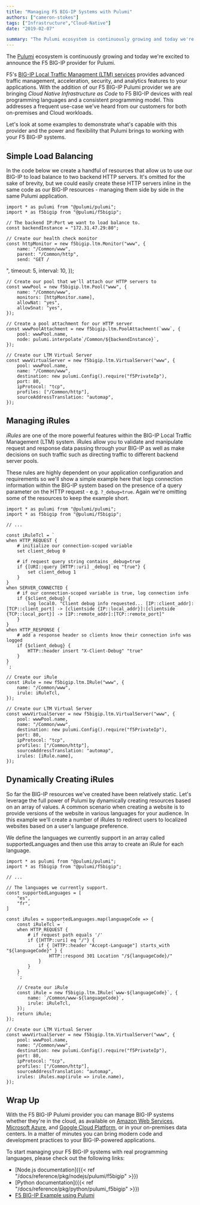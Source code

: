 ```yaml
---
title: "Managing F5 BIG-IP Systems with Pulumi"
authors: ["cameron-stokes"]
tags: ["Infrastructure","Cloud-Native"]
date: "2019-02-07"

summary: "The Pulumi ecosystem is continuously growing and today we're excited to announce the F5 BIG-IP Pulumi provider."
---
```



The [Pulumi](/) ecosystem is continuously growing
and today we're excited to announce the F5 BIG-IP provider for Pulumi.

F5's [BIG-IP Local Traffic Managment (LTM) services](https://www.f5.com/products/big-ip-services/local-traffic-manager)
provides advanced traffic management, acceleration, security, and
analytics features to your applications. With the addition of our F5
BIG-IP Pulumi provider we are bringing *Cloud Native Infrastructure as
Code* to F5 BIG-IP devices with real programming languages and a
consistent programming model. This addresses a frequent use-case we've
heard from our customers for both on-premises and Cloud workloads.

Let's look at some examples to demonstrate what's capable with this
provider and the power and flexibility that Pulumi brings to working
with your F5 BIG-IP systems.

## Simple Load Balancing

In the code below we create a handful of resources that allow us to use
our BIG-IP to load balance to two backend HTTP servers. It's omitted for
the sake of brevity, but we could easily create these HTTP servers
inline in the same code as our BIG-IP resources - managing them side by
side in the same Pulumi application.

    import * as pulumi from "@pulumi/pulumi";
    import * as f5bigip from "@pulumi/f5bigip";

    // The backend IP:Port we want to load balance to.
    const backendInstance = "172.31.47.29:80";

    // Create our health check monitor
    const httpMonitor = new f5bigip.ltm.Monitor("www", {
        name: "/Common/www",
        parent: "/Common/http",
        send: "GET /
",
        timeout: 5,
        interval: 10,
    });

    // Create our pool that we'll attach our HTTP servers to
    const wwwPool = new f5bigip.ltm.Pool("www", {
        name: "/Common/www",
        monitors: [httpMonitor.name],
        allowNat: "yes",
        allowSnat: "yes",
    });

    // Create a pool attachment for our HTTP server
    const wwwPoolAttachment = new f5bigip.ltm.PoolAttachment(`www`, {
        pool: wwwPool.name,
        node: pulumi.interpolate`/Common/${backendInstance}`,
    });

    // Create our LTM Virtual Server
    const wwwVirtualServer = new f5bigip.ltm.VirtualServer("www", {
        pool: wwwPool.name,
        name: "/Common/www",
        destination: new pulumi.Config().require("f5PrivateIp"),
        port: 80,
        ipProtocol: "tcp",
        profiles: ["/Common/http"],
        sourceAddressTranslation: "automap",
    });

## Managing iRules

*iRules* are one of the more powerful features within the BIG-IP Local
Traffic Management (LTM) system. iRules allow you to validate and
manipulate request and response data passing through your BIG-IP as well
as make decisions on such traffic such as directing traffic to different
backend server pools.

These rules are highly dependent on your application configuration and
requirements so we'll show a simple example here that logs connection
information within the BIG-IP system based on the presence of a query
parameter on the HTTP request - e.g. `?_debug=true`. Again we're
omitting some of the resources to keep the example short.

    import * as pulumi from "@pulumi/pulumi";
    import * as f5bigip from "@pulumi/f5bigip";

    // ...

    const iRuleTcl = `
    when HTTP_REQUEST {
        # initialize our connection-scoped variable
        set client_debug 0

        # if request query string contains _debug=true
        if {[URI::query [HTTP::uri] _debug] eq "true"} {
            set client_debug 1
        }
    }
    when SERVER_CONNECTED {
        # if our connection-scoped variable is true, log connection info
        if {$client_debug} {
            log local0. "Client debug info requested... [IP::client_addr]:[TCP::client_port] -> [clientside {IP::local_addr}]:[clientside {TCP::local_port}] -> [IP::remote_addr]:[TCP::remote_port]"
        }
    }
    when HTTP_RESPONSE {
        # add a response header so clients know their connection info was logged
        if {$client_debug} {
            HTTP::header insert "X-Client-Debug" "true"
        }
    }
    `;

    // Create our iRule
    const iRule = new f5bigip.ltm.IRule("www", {
        name: "/Common/www",
        irule: iRuleTcl,
    });

    // Create our LTM Virtual Server
    const wwwVirtualServer = new f5bigip.ltm.VirtualServer("www", {
        pool: wwwPool.name,
        name: "/Common/www",
        destination: new pulumi.Config().require("f5PrivateIp"),
        port: 80,
        ipProtocol: "tcp",
        profiles: ["/Common/http"],
        sourceAddressTranslation: "automap",
        irules: [iRule.name],
    });

## Dynamically Creating iRules

So far the BIG-IP resources we've created have been relatively static.
Let's leverage the full power of Pulumi by dynamically creating
resources based on an array of values. A common scenario when creating a
website is to provide versions of the website in various languages for
your audience. In this example we'll create a number of iRules to
redirect users to localized websites based on a user's language
preference.

We define the languages we currently support in an array called
supportedLanguages and then use this array to create an iRule for each
language.

    import * as pulumi from "@pulumi/pulumi";
    import * as f5bigip from "@pulumi/f5bigip";

    // ...

    // The languages we currently support.
    const supportedLanguages = [
        "es",
        "fr",
    ]

    const iRules = supportedLanguages.map(languageCode => {
        const iRuleTcl = `
        when HTTP_REQUEST {
            # if request path equals '/'
            if {[HTTP::uri] eq "/"} {
                if { [HTTP::header "Accept-Language"] starts_with "${languageCode}" } {
                    HTTP::respond 301 Location "/${languageCode}/"
                }
            }
        }
        `;

        // Create our iRule
        const iRule = new f5bigip.ltm.IRule(`www-${languageCode}`, {
            name: `/Common/www-${languageCode}`,
            irule: iRuleTcl,
        });
        return iRule;
    });

    // Create our LTM Virtual Server
    const wwwVirtualServer = new f5bigip.ltm.VirtualServer("www", {
        pool: wwwPool.name,
        name: "/Common/www",
        destination: new pulumi.Config().require("f5PrivateIp"),
        port: 80,
        ipProtocol: "tcp",
        profiles: ["/Common/http"],
        sourceAddressTranslation: "automap",
        irules: iRules.map(irule => irule.name),
    });

## Wrap Up

With the F5 BIG-IP Pulumi provider you can manage BIG-IP systems whether
they're in the cloud, as available on [Amazon Web Services](https://aws.amazon.com/marketplace/seller-profile?id=74d946f0-fa54-4d9f-99e8-ff3bd8eb2745),
[Microsoft Azure](https://azuremarketplace.microsoft.com/en-us/marketplace/apps?search=f5&page=1),
and [Google Cloud Platform](https://console.cloud.google.com/marketplace/partners/f5-7626-networks-public),
or in your on-premises data centers. In a matter of minutes you can
bring modern code and development practices to your BIG-IP-powered
applications.

To start managing your F5 BIG-IP systems with real programming
languages, please check out the following links:

- [Node.js documentation]({{< ref "/docs/reference/pkg/nodejs/pulumi/f5bigip" >}})
- [Python documentation]({{< ref "/docs/reference/pkg/python/pulumi_f5bigip" >}})
- [F5 BIG-IP Example using Pulumi](https://github.com/pulumi/examples/tree/master/f5bigip-ts-ltm-pool)

